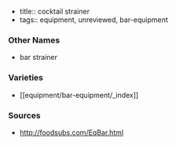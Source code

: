 - title:: cocktail strainer
- tags:: equipment, unreviewed, bar-equipment
### Other Names
* bar strainer

### Varieties
* [[equipment/bar-equipment/_index]]

### Sources
* http://foodsubs.com/EqBar.html
